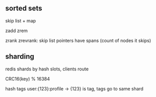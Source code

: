 ---
---
## sorted sets

skip list + map 

zadd zrem

zrank zrevrank: skip list pointers have spans (count of nodes it skips)

## sharding
redis shards by hash slots, clients route 

CRC16(key) % 16384

hash tags user:{123}:profile -> {123} is tag, tags go to same shard 


